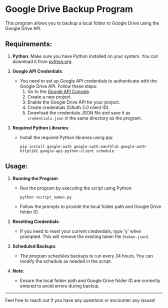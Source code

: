 
# Google Drive Backup Program

This program allows you to backup a local folder to Google Drive using the Google Drive API.

## Requirements:

1. **Python**: Make sure you have Python installed on your system. You can download it from [python.org](https://www.python.org/downloads/).

2. **Google API Credentials**:
    - You need to set up Google API credentials to authenticate with the Google Drive API. Follow these steps:
        1. Go to the [Google API Console](https://console.developers.google.com/).
        2. Create a new project.
        3. Enable the Google Drive API for your project.
        4. Create credentials (OAuth 2.0 client ID).
        5. Download the credentials JSON file and save it as `credentials.json` in the same directory as the program.

3. **Required Python Libraries**:
    - Install the required Python libraries using pip:
        ```
        pip install google-auth google-auth-oauthlib google-auth-httplib2 google-api-python-client schedule
        ```

## Usage:

1. **Running the Program**:
    - Run the program by executing the script using Python:
        ```
        python <script_name>.py
        ```
    - Follow the prompts to provide the local folder path and Google Drive folder ID.

2. **Resetting Credentials**:
    - If you need to reset your current credentials, type 'y' when prompted. This will remove the existing token file (`token.json`).

3. **Scheduled Backups**:
    - The program schedules backups to run every 24 hours. You can modify the schedule as needed in the script.

4. **Note**:
    - Ensure the local folder path and Google Drive folder ID are correctly entered to avoid errors during backup.

---

Feel free to reach out if you have any questions or encounter any issues!

